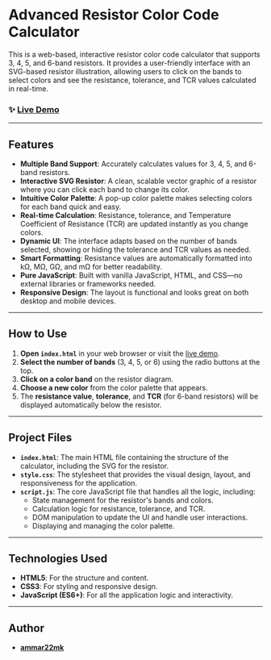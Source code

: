 # Advanced Resistor Color Code Calculator

This is a web-based, interactive resistor color code calculator that supports 3, 4, 5, and 6-band resistors. It provides a user-friendly interface with an SVG-based resistor illustration, allowing users to click on the bands to select colors and see the resistance, tolerance, and TCR values calculated in real-time.

 <!-- Replace with a real screenshot URL -->

### ✨ [Live Demo](https://your-username.github.io/your-repo/) <!-- Replace with your live demo link -->

---

## Features

- **Multiple Band Support**: Accurately calculates values for 3, 4, 5, and 6-band resistors.
- **Interactive SVG Resistor**: A clean, scalable vector graphic of a resistor where you can click each band to change its color.
- **Intuitive Color Palette**: A pop-up color palette makes selecting colors for each band quick and easy.
- **Real-time Calculation**: Resistance, tolerance, and Temperature Coefficient of Resistance (TCR) are updated instantly as you change colors.
- **Dynamic UI**: The interface adapts based on the number of bands selected, showing or hiding the tolerance and TCR values as needed.
- **Smart Formatting**: Resistance values are automatically formatted into kΩ, MΩ, GΩ, and mΩ for better readability.
- **Pure JavaScript**: Built with vanilla JavaScript, HTML, and CSS—no external libraries or frameworks needed.
- **Responsive Design**: The layout is functional and looks great on both desktop and mobile devices.

---

## How to Use

1.  **Open `index.html`** in your web browser or visit the [live demo](#).
2.  **Select the number of bands** (3, 4, 5, or 6) using the radio buttons at the top.
3.  **Click on a color band** on the resistor diagram.
4.  **Choose a new color** from the color palette that appears.
5.  The **resistance value**, **tolerance**, and **TCR** (for 6-band resistors) will be displayed automatically below the resistor.

---

## Project Files

-   **`index.html`**: The main HTML file containing the structure of the calculator, including the SVG for the resistor.
-   **`style.css`**: The stylesheet that provides the visual design, layout, and responsiveness for the application.
-   **`script.js`**: The core JavaScript file that handles all the logic, including:
    -   State management for the resistor's bands and colors.
    -   Calculation logic for resistance, tolerance, and TCR.
    -   DOM manipulation to update the UI and handle user interactions.
    -   Displaying and managing the color palette.

---

## Technologies Used

-   **HTML5**: For the structure and content.
-   **CSS3**: For styling and responsive design.
-   **JavaScript (ES6+)**: For all the application logic and interactivity.

---

## Author

-   **[ammar22mk](https://github.com/ammar22mk)**